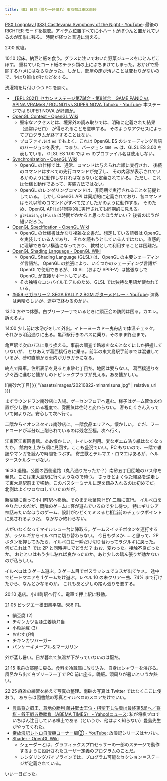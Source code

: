 ```yaml
---
title: 483 日目（曇り一時晴れ）東京都江東区南砂
---
```


[PSX Longplay [383] Castlevania Symphony of the Night - YouTube](https://www.youtube.com/watch?v=5HnhPNS0rqM):
最後の RICHTER モードを視聴。アイテム位置すべてに小ハートがぽつんと置かれているのが印象に残る。
時間が経つと普通に消える。

2:00 就寝。

10:10 起床。納豆と飯を食う。グラスに注いでおいた野菜ジュースをほとんどこぼす。
重ねていたコート紙のチラシ類の上にぶちまけてしまった。おかげで掃除するハメにはならなかった。
しかし、部屋の床が汚いことは変わりがないので、やはり雑巾がけなどをする。

洗濯物を片付けつつ PC を開く。

* [【BPL 2021】セカンドステージ第7試合・第8試合　GAME PANIC vs APINA VRAMeS / ROUND1 vs SUPER NOVA Tohoku - YouTube](https://www.youtube.com/watch?v=vNLtgBKyO1M):
  本ステージでは SUPER NOVA が好調か。
* [OpenGL Context - OpenGL Wiki](https://www.khronos.org/opengl/wiki/OpenGL_Context)
  * 堅牢なアクセスとは、境界外の読み取りでは、明確に定義された結果（通常はゼロ）
    が得られることを意味する。
    そのようなアクセスによってプログラムが終了することはない。
  * プロファイルは `es` でもよく、これは OpenGL ES のシェーディング言語のバージョンを表す。
    つまり、バージョン `300 es` は、GLSL ES 3.00 を表している。
    GLSL ES 1.00 では `es` のプロファイル名は使用しない。
* [Synchronization - OpenGL Wiki](https://www.khronos.org/opengl/wiki/Synchronization)
  * OpenGL の仕様では、通常、コマンドは与えられた順に実行され、
    後続のコマンドはすべての先行コマンドが完了し、
    その内容が表示されているかのように動作しなければならないと定義されている。
    ただし、これは仕様と動作であって、実装方法ではない。
  * OpenGL のレンダリングコマンドは、非同期で実行されることを前提としている。
    しかし OpenGL API は同期的に定義されており、各コマンドはそれ以前のコマンドがすべて完了したかのように動作する。
    そのため、OpenGL API は非同期的に実行されても同期的に見える。
  * `glFinish`, `glFlush` は時間がかかると思ったほうがいい？ 後者のほうが短いだろう。
* [OpenGL Specification - OpenGL Wiki](https://www.khronos.org/opengl/wiki/OpenGL_Specification)
  * OpenGL の仕様書はかなり複雑な文書だ。想定している読者は OpenGL を実装している人であり、
    それを読もうとしている人ではない。直感的に理解できない構造になっており、
    教材として利用することは困難だ。
* [OpenGL Shading Language - OpenGL Wiki](https://www.khronos.org/opengl/wiki/OpenGL_Shading_Language)
  * OpenGL Shading Language (GLSL) は、OpenGL の主要シェーディング言語だ。
    OpenGL の拡張により、いくつかのシェーディング言語が OpenGLで使用できるが、
    GLSL（および SPIR-V）は拡張なしで OpenGL が直接サポートしている。
  * その独特なコンパイルモデルのため、GLSL では独特な用語が使われている。
* [&#x23;659 セガラリー２ SEGA RALLY 2 BGM ギターメドレー - YouTube](https://www.youtube.com/watch?v=Y8okmGmXxHM):
  演奏は素晴らしいが、途中で終わるのかい。

13:10 おやつ休憩。白ブリーフ一丁でいるときに顕正会の訪問は困る。カエレ。訴えるよ。

14:00 少し前に水浴びをして外出。イトーヨーカドー曳舟店で体温チェック。
それから明治通りに出る。亀戸駅行きのバスに乗り、そのまま終点まで。

亀戸駅で次のバスに乗り換える。事前の調査で路線をなんとなくにしか把握していないが、
とりあえず葛西橋行きに乗る。前半の東大島駅手前までは混雑しているが、砂町直前から車内がガラガラになる。

終点で降車。住所表示を見ると東砂七丁目だ。地図は要らない。
葛西橋通りを少々西に進むと懐かしのトピレックプラザが見える。ああ懐かしい。

![南砂六丁目]({{ "/assets/images/20210822-minamisuna.jpg" | relative_url }})

まずラウンドワン南砂店に入場。ゲーセンフロアへ進む。様子はゲーム筐体の位置が少し動いている程度で、雰囲気は往時と変わらない。
客もたくさん入っていて何よりだ。安心して次へ行く。

二階からイオンスタイル南砂店に。一階食品エリアへ。懐かしい。
ただ、フードコードが半分以上削られているのは残念至極。次へ行く。

江東区江東図書館。ああ懐かしい。トイレを利用。変なポエム貼り紙はなくなったか。
館内を上から順に見回す。ここも盛況でいい。PC もないので、一階で雑誌やマンガを読んで時間をつぶす。
寄生獣とテルマエ・ロマエはあるが、ヘルタースケルターがない。

16:30 退館。公園の西側道路（丸八通りだったか？）南砂五丁目団地のバス停を発見。ここは東大島駅に行くようなので待つ。
さっきとよく似た経路を逆走して東大島駅前まで移動。このバスターミナルに足を踏み入れるのは初めてだ。
北側はよくウロウロしていたのだが。

新宿線に乗って小川町駅へ移動。そのまま秋葉原 HEY 二階に直行。
イルベロをやりたいのだが、両隣のゲームに客が遊んでいるので少し待つ。
特にギリシア神話みたいなほうのゲーム、設計がひどくてミスると相当前のチェックポイントに戻されるようだ。
なかなか終わらない。

人がいなくなってマイルシュー台に陣取る。ゲームスイッチボタンを連打するが、ラジルギからイルベロに切り替わらない。
今日もダメか……と思って、2P ボタンを押してみたら、イルベロに一瞬だけ切り替わってラジルギに戻った。
何だこれは？ では 2P と同時押しでどうだ？ おお、変わった。接触不良だったか。
おとといはもう少し粘れば良かったのか。あと少しの踏ん張りが効かないのが私らしい。

イルベロは 3 ゲーム遊ぶ。3 ゲーム目でボスラッシュでミスが出てヤメ。
途中でビートマニアを 1 ゲームだけ遊ぶ。レベル 10 の未クリア一曲、74% まで行けたから、なんとかなるのか。
これもあと少しの踏ん張りを要する。

20:10 退店。小川町駅へ行く。電車で押上駅に移動。

21:05 ビッグエー墨田業平店。586 円。

* 絹豆腐 (2)
* チキンカツ＆豚生姜焼弁当
* 小粒納豆 (3)
* おむすび梅
* チキンカツバーガー
* パンケーキメープル＆マーガリン

外が蒸し暑い。日が暮れて気温が下がっていないのは厭だ。

21:15 曳舟の部屋に戻る。食料を冷蔵庫に放り込み、自身はシャワーを浴びる。
風呂から出て白ブリーフ一丁で PC 前に座る。晩飯。頭周りが暑いというか熱い。

22:25 麻雀の練習を終えて写真の整理。南砂の写真は Twitter ではなくここに使おう。
あちらは図書館の写真とイルベロのスコアだけでいい。

* [豊島将之叡王、意地の勝利 藤井聡太王位・棋聖下し決着は最終第5局へ／将棋・叡王戦五番勝負（ABEMA TIMES） - Yahoo!ニュース](https://news.yahoo.co.jp/articles/cd1bb926aecba1b19f26016fd4eeff3832b78c7e):
  私が将棋プロでいちばん注目している棋士である（というか、他はよく知らない）豊島先生がやってくれた。
* [帝放浪記レトロ自販機コーナー編② - YouTube](https://www.youtube.com/watch?v=IHmZrLQezOY):
  放浪記シリーズはヤバい。
* [Shader - OpenGL Wiki](https://www.khronos.org/opengl/wiki/Shader)
  * シェーダーとは、グラフィックスプロセッサーの一部のステージで動作するように設計されたユーザー定義のプログラムのことだ。
  * レンダリングパイプラインでは、プログラム可能なセクション＝ステージが定義されている。

いい一日だった。
